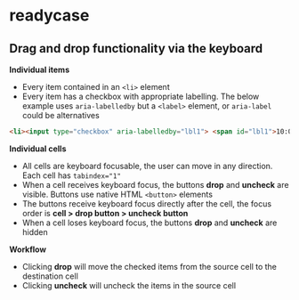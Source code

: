 # readycase
## Drag and drop functionality via the keyboard
**Individual items**
* Every item contained in an `<li>` element
* Every item has a checkbox with appropriate labelling. The below example uses `aria-labelledby` but a `<label>` element, or `aria-label` could be alternatives

```html
<li><input type="checkbox" aria-labelledby="lbl1"> <span id="lbl1">10:00-10:00 (COMM)</span></li>
```

**Individual cells**
* All cells are keyboard focusable, the user can move in any direction. Each cell has `tabindex="1"`
* When a cell receives keyboard focus, the buttons **drop** and **uncheck** are visible. Buttons use native HTML `<button>` elements
* The buttons receive keyboard focus directly after the cell, the focus order is **cell > drop button > uncheck button**
* When a cell loses keyboard focus, the buttons **drop** and **uncheck** are hidden

**Workflow**
* Clicking **drop** will move the checked items from the source cell to the destination cell
* Clicking **uncheck** will uncheck the items in the source cell
